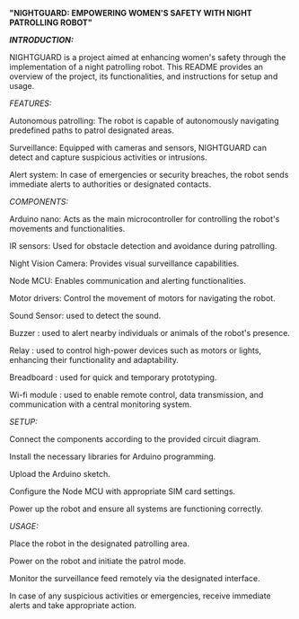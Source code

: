 **"NIGHTGUARD: EMPOWERING WOMEN'S SAFETY WITH NIGHT PATROLLING ROBOT"**

***INTRODUCTION:***

NIGHTGUARD is a project aimed at enhancing women's safety through the implementation of a night patrolling robot. This README provides an overview of the project, its functionalities, and instructions for setup and usage.

*FEATURES:*

Autonomous patrolling: The robot is capable of autonomously navigating predefined paths to patrol designated areas.

Surveillance: Equipped with cameras and sensors, NIGHTGUARD can detect and capture suspicious activities or intrusions.

Alert system: In case of emergencies or security breaches, the robot sends immediate alerts to authorities or designated contacts.

*COMPONENTS:*

Arduino nano: Acts as the main microcontroller for controlling the robot's movements and functionalities.

IR sensors: Used for obstacle detection and avoidance during patrolling.

Night Vision Camera: Provides visual surveillance capabilities.

Node MCU: Enables communication and alerting functionalities.

Motor drivers: Control the movement of motors for navigating the robot.

Sound Sensor: used to detect the sound.

Buzzer : used to alert nearby individuals or animals of the robot's presence.

Relay : used to control high-power devices such as motors or lights, enhancing their functionality and adaptability.

Breadboard : used for quick and temporary prototyping.

Wi-fi module : used to enable remote control, data transmission, and communication with a central monitoring system.

*SETUP:*

Connect the components according to the provided circuit diagram.

Install the necessary libraries for Arduino programming.

Upload the Arduino sketch.

Configure the Node MCU with appropriate SIM card settings.

Power up the robot and ensure all systems are functioning correctly.

*USAGE:*

Place the robot in the designated patrolling area.

Power on the robot and initiate the patrol mode.

Monitor the surveillance feed remotely via the designated interface.

In case of any suspicious activities or emergencies, receive immediate alerts and take appropriate action.
